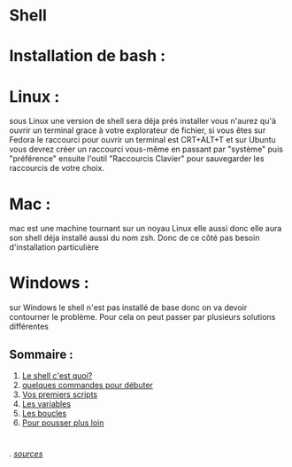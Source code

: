 # Shell 

# Installation de bash :
   # Linux :
sous Linux une version de shell sera déja prés installer vous n'aurez qu'à ouvrir un terminal grace à votre explorateur de fichier, si vous êtes sur Fedora le raccourci pour ouvrir un terminal est CRT+ALT+T et sur Ubuntu vous devrez créer un raccourci vous-même en passant par "système" puis "préférence" ensuite  l'outil "Raccourcis Clavier" pour sauvegarder les raccourcis de votre choix.
  # Mac :
mac est une machine tournant sur un noyau Linux elle aussi donc elle aura son shell déja installé aussi  du nom zsh.
Donc de ce côté pas besoin d'installation particulière
  # Windows : 
sur Windows le shell n'est pas installé de base donc on va devoir contourner le problème. Pour cela on peut passer par plusieurs solutions différentes
## Sommaire : 
1. [Le shell c'est quoi?](https://github.com/lancelot260/linux/blob/main/shell%3F.md)
2. [quelques commandes pour débuter](https://github.com/lancelot260/linux/blob/main/commande.md)
3. [Vos premiers scripts](https://github.com/lancelot260/linux/blob/main/script%3F)
4. [Les variables](./Les_variables.md)
5. [Les boucles](./Les_boucles.md)
6. [Pour pousser plus loin](./Pour_pousser_plus_loin.md)

#
. *[sources](https://github.com/lancelot260/linux/blob/main/source.md)*
